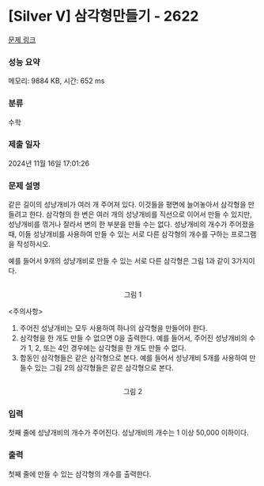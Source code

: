 # [Silver V] 삼각형만들기 - 2622 

[문제 링크](https://www.acmicpc.net/problem/2622) 

### 성능 요약

메모리: 9884 KB, 시간: 652 ms

### 분류

수학

### 제출 일자

2024년 11월 16일 17:01:26

### 문제 설명

<p>같은 길이의 성냥개비가 여러 개 주어져 있다. 이것들을 평면에 늘어놓아서 삼각형을 만들려고 한다. 삼각형의 한 변은 여러 개의 성냥개비를 직선으로 이어서 만들 수 있지만, 성냥개비를 꺾거나 잘라서 변의 한 부분을 만들 수는 없다. 성냥개비의 개수가 주어졌을 때, 이들 성냥개비를 사용하여 만들 수 있는 서로 다른 삼각형의 개수를 구하는 프로그램을 작성하시오.</p>

<p>예를 들어서 9개의 성냥개비로 만들 수 있는 서로 다른 삼각형은 그림 1과 같이 3가지이다.</p>

<p style="text-align: center;"><img alt="" src="https://upload.acmicpc.net/715ddccd-76f7-4eb5-9153-1eb1b300f64e/-/crop/349x135/0,0/-/preview/"></p>

<p style="text-align: center;">그림 1</p>

<p><주의사항></p>

<ol>
	<li>주어진 성냥개비는 모두 사용하여 하나의 삼각형을 만들어야 한다.</li>
	<li>삼각형을 한 개도 만들 수 없으면 0을 출력한다. 예를 들어서, 주어진 성냥개비의 수가 1, 2, 또는 4인 경우에는 삼각형을 한 개도 만들 수 없다.</li>
	<li>합동인 삼각형들은 같은 삼각형으로 본다. 예를 들어서 성냥개비 5개를 사용하여 만들수 있는 그림 2의 삼각형들은 같은 삼각형으로 본다.</li>
</ol>

<p style="text-align: center;"><img alt="" src="https://upload.acmicpc.net/530d48e0-300c-4cd1-a0ba-5f69f0d3aefd/-/crop/335x100/0,0/-/preview/"></p>

<p style="text-align: center;">그림 2</p>

### 입력 

 <p>첫째 줄에 성냥개비의 개수가 주어진다. 성냥개비의 개수는 1 이상 50,000 이하이다.</p>

### 출력 

 <p>첫째 줄에 만들 수 있는 삼각형의 개수를 출력한다.</p>

